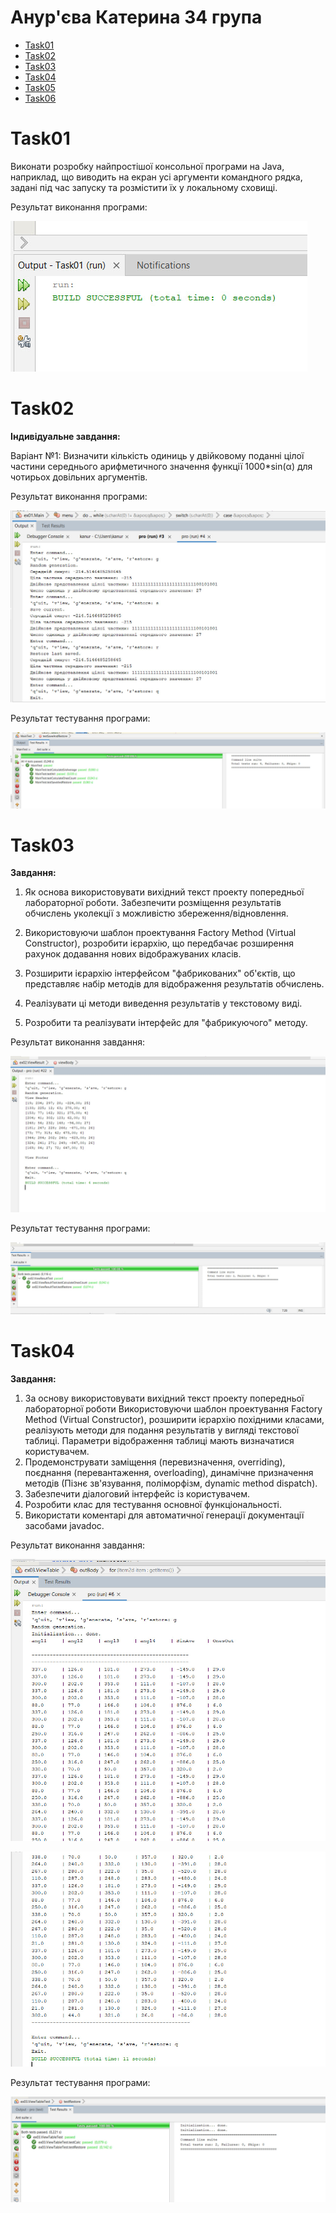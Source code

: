 # Анур'єва Катерина 34 група

+ [Task01](#Task01)
+ [Task02](#Task02)
+ [Task03](#Task03)
+ [Task04](#Task04)
+ [Task05](#Task05)
+ [Task06](#Task06)

# Task01

Виконати розробку найпростішої консольної програми на Java, наприклад, що виводить на екран усі аргументи командного рядка, задані під час запуску та розмістити їх у локальному сховищі.

Результат виконання програми:

![alt-текст](https://github.com/katushhiaa/34_Anurieva_Katerina/blob/main/Task01/Task01_result.jpg "Task01_Result")

# Task02

**Індивідуальне завдання:**

Варіант №1: Визначити кількість одиниць у двійковому поданні цілої частини середнього
арифметичного значення функції 1000*sin(α) для чотирьох довільних
аргументів.

Результат виконання програми:

![alt-текст](https://github.com/katushhiaa/34_Anurieva_Katerina/blob/main/Task02/images/Task02_Res.jpg "Task02_Result")

Результат тестування програми:

![alt-текст](https://github.com/katushhiaa/34_Anurieva_Katerina/blob/main/Task02/images/Task02_Test.jpg "Task02_Test")

# Task03

**Завдання:**

1. Як основа використовувати вихідний текст проекту попередньої лабораторної роботи. Забезпечити розміщення результатів обчислень уколекції з можливістю збереження/відновлення.

2. Використовуючи шаблон проектування Factory Method (Virtual Constructor), розробити ієрархію, що передбачає розширення рахунок додавання нових відображуваних класів.

3. Розширити ієрархію інтерфейсом "фабрикованих" об'єктів, що представляє набір методів для відображення результатів обчислень.

4. Реалізувати ці методи виведення результатів у текстовому виді.

5. Розробити та реалізувати інтерфейс для "фабрикуючого" методу.

Результат виконання завдання:

![alt-текст](https://github.com/katushhiaa/34_Anurieva_Katerina/blob/main/Task03/images/Task03_Result.jpg "Task03_Result")

Результат тестування програми:

![alt-текст](https://github.com/katushhiaa/34_Anurieva_Katerina/blob/main/Task03/images/Task03_Test.jpg "Task03_Test")

# Task04

**Завдання:**

1. За основу використовувати вихідний текст проекту попередньої лабораторної роботи Використовуючи шаблон проектування Factory Method (Virtual Constructor), розширити ієрархію похідними класами, реалізують методи для подання результатів у вигляді текстової таблиці. Параметри відображення таблиці мають визначатися користувачем.
2. Продемонструвати заміщення (перевизначення, overriding), поєднання (перевантаження, overloading), динамічне призначення методів (Пізнє зв'язування, поліморфізм, dynamic method dispatch).
3. Забезпечити діалоговий інтерфейс із користувачем.
4. Розробити клас для тестування основної функціональності.
5. Використати коментарі для автоматичної генерації документації засобами javadoc.

Результат виконання завдання:

![alt-текст](https://github.com/katushhiaa/34_Anurieva_Katerina/blob/main/Task04/images/Task04_Result1.jpg "Task04_Result1")

![alt-текст](https://github.com/katushhiaa/34_Anurieva_Katerina/blob/main/Task04/images/Task04_Result2.jpg "Task04_Result2")

Результат тестування програми:

![alt-текст](https://github.com/katushhiaa/34_Anurieva_Katerina/blob/main/Task04/images/Task04_Test.jpg "Task04_Test")


